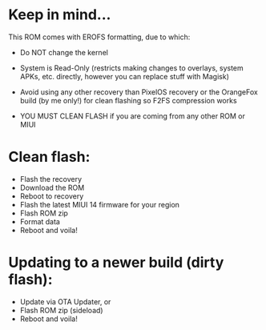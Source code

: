 # Keep in mind...
This ROM comes with EROFS formatting, due to which:
- Do NOT change the kernel 
- System is Read-Only (restricts making changes to overlays, system APKs, etc. directly, however you can replace stuff with Magisk)

- Avoid using any other recovery than PixelOS recovery or the OrangeFox build (by me only!) for clean flashing so F2FS compression works
- YOU MUST CLEAN FLASH if you are coming from any other ROM or MIUI

# Clean flash:
- Flash the recovery
- Download the ROM
- Reboot to recovery
- Flash the latest MIUI 14 firmware for your region
- Flash ROM zip
- Format data
- Reboot and voila!

# Updating to a newer build (dirty flash):
- Update via OTA Updater, or
- Flash ROM zip (sideload)
- Reboot and voila!
